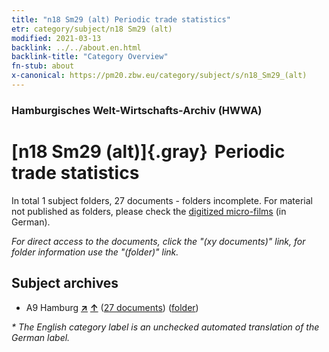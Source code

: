 ```yaml
---
title: "n18 Sm29 (alt) Periodic trade statistics"
etr: category/subject/n18 Sm29 (alt)
modified: 2021-03-13
backlink: ../../about.en.html
backlink-title: "Category Overview"
fn-stub: about
x-canonical: https://pm20.zbw.eu/category/subject/s/n18_Sm29_(alt)
---
```


### Hamburgisches Welt-Wirtschafts-Archiv (HWWA)
# [n18 Sm29 (alt)]{.gray}&#8201; Periodic trade statistics&#160; 





In total 1 subject folders, 27 documents - folders incomplete.
For material not published as folders, please check the [digitized micro-films](/film/h1_sh.de.html) (in German).

_For direct access to the documents, click the "(xy documents)" link, for folder information use the "(folder)" link._

## Subject archives


- A9 Hamburg [**&nearr;**](../../../geo/i/140905/about.en.html "Hamburg (all folders)") [**&uarr;**](../../../geo/about.en.html#A9 "Country category system") (<a href="https://pm20.zbw.eu/dfgview/sh/140905,145279" title="about: Hamburg : Periodic trade statistics" target="_blank">27 documents</a>) ([folder](../../../../folder/sh/1409xx/140905/1452xx/145279/about.en.html))


_* The English category label is an unchecked automated translation of the German label._

